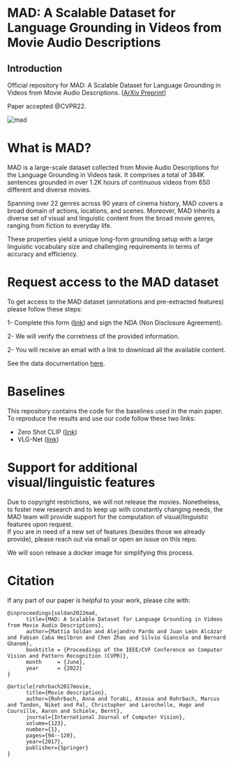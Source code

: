 # MAD: A Scalable Dataset for Language Grounding in Videos from Movie Audio Descriptions


## Introduction
Official repository for  MAD: A Scalable Dataset for Language Grounding in Videos from Movie Audio Descriptions. [[ArXiv Preprint](https://arxiv.org/abs/2112.00431)]

Paper accepted @CVPR22. 

<!-- <div align="center" valign="middle"><img height="250px" src="https://drive.google.com/uc?export=view&id=14c5sPpBLQlHLRXhZvM-61iieWDq0ZTbX"></div> -->
![mad](https://user-images.githubusercontent.com/26504816/144832743-a4852b5e-ec40-47e4-aa8c-b470e0638ef8.jpg)

# What is MAD?
MAD is a large-scale dataset collected from Movie Audio Descriptions for the Language Grounding in Videos task. It comprises a total of 384K sentences grounded in over 1.2K hours of continuous videos from 650 different and diverse movies. 

Spanning over 22 genres across 90 years of cinema history, MAD covers a broad domain of actions, locations, and scenes. Moreover, MAD inherits a diverse set of visual and linguistic content from the broad movie genres, ranging from fiction to everyday life. 

These properties yield a unique long-form grounding setup with a large linguistic vocabulary size and challenging requirements in terms of accuracy and efficiency. 



# Request access to the MAD dataset
To get access to the MAD dataset (annotations and pre-extracted features) please follow these steps:

1- Complete this form ([link](https://forms.gle/hxR4TrQPFuNGpzcr8)) and sign the NDA (Non Disclosure Agreement).

2- We will verify the corretness of the provided information. 

2- You will receive an email with a link to download all the available content.

See the data documentation [here](doc/README.md). 


# Baselines
This repository contains the code for the baselines used in the main paper. To reproduce the results and use our code follow these two links: 

- Zero Shot CLIP ([link](baselines/0ShotCLIP/))
- VLG-Net ([link](baselines/VLG-Net/))



# Support for additional visual/linguistic features
Due to copyright restrictions, we will not release the movies. 
Nonetheless, to foster new research and to keep up with constantly changing needs, the MAD team will provide support for the computation of visual/linguistic features upon request. </br>
If you are in need of a new set of features (besides those we already provide), please reach out via email or open an issue on this repo. </br>

We will soon release a docker image for simplifying this process.




# Citation
If any part of our paper is helpful to your work, please cite with:
```
@inproceedings{soldan2022mad,
      title={MAD: A Scalable Dataset for Language Grounding in Videos from Movie Audio Descriptions}, 
      author={Mattia Soldan and Alejandro Pardo and Juan León Alcázar and Fabian Caba Heilbron and Chen Zhao and Silvio Giancola and Bernard Ghanem},
      booktitle = {Proceedings of the IEEE/CVF Conference on Computer Vision and Pattern Recognition (CVPR)},
      month     = {June},
      year      = {2022}
}

@article{rohrbach2017movie,
      title={Movie description},
      author={Rohrbach, Anna and Torabi, Atousa and Rohrbach, Marcus and Tandon, Niket and Pal, Christopher and Larochelle, Hugo and Courville, Aaron and Schiele, Bernt},
      journal={International Journal of Computer Vision},
      volume={123},
      number={1},
      pages={94--120},
      year={2017},
      publisher={Springer}
}
```
